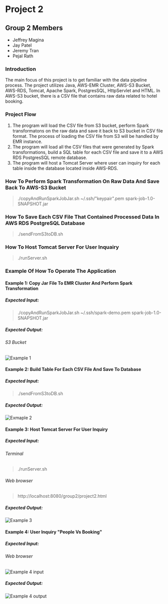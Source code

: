 # Project 2
## Group 2 Members
- Jeffrey Magina
- Jay Patel
- Jeremy Tran
- Pejal Rath

### Introduction
The main focus of this project is to get familiar with the data pipeline process. The project utilizes Java, AWS-EMR Cluster, AWS-S3 Bucket, AWS-RDS, Tomcat, Apache Spark, PostgresSQL, HttpServlet and HTML. In AWS-S3 bucket, there is a CSV file that contains raw data related to hotel booking. 

### Project Flow
1. The program will load the CSV file from S3 bucket, perform Spark transformatons on the raw data and save it back to S3 bucket in CSV file format. The process of loading the CSV file from S3 will be handled by EMR instance. 
2. The program will load all the CSV files that were generated by Spark transformations, build a SQL table for each CSV file and save it to a AWS RDS PostgresSQL remote database.
3. The program will host a Tomcat Server where user can inquiry for each table inside the database located inside AWS-RDS. 

### How To Perform Spark Transformation On Raw Data And Save Back To AWS-S3 Bucket
> ./copyAndRunSparkJobJar.sh ~/.ssh/"keypair".pem spark-job-1.0-SNAPSHOT.jar

### How To Save Each CSV File That Contained Processed Data In AWS RDS PostgreSQL Database
> ./sendFromS3toDB.sh
### How To Host Tomcat Server For User Inquairy
> ./runServer.sh

### Example Of How To Operate The Application
#### Example 1: Copy Jar File To EMR Cluster And Perform Spark Transformation
##### Expected Input:
> ./copyAndRunSparkJobJar.sh ~/.ssh/spark-demo.pem spark-job-1.0-SNAPSHOT.jar
##### Expected Output:
###### S3 Bucket
![Example 1](https://github.com/200413-java-spark/project-2-group-2/blob/Pejal/Pic/1.PNG?raw=true)

#### Example 2: Build Table For Each CSV File And Save To Database
##### Expected Input:
> ./sendFromS3toDB.sh
##### Expected Output:
![Exmaple 2](https://github.com/200413-java-spark/project-2-group-2/blob/Pejal/Pic/2.PNG?raw=true)

#### Example 3: Host Tomcat Server For User Inquiry
##### Expected Input:
###### Terminal
> ./runServer.sh
###### Web browser
> http://localhost:8080/group2/project2.html
##### Expected Output:
![Example 3](https://github.com/200413-java-spark/project-2-group-2/blob/Pejal/Pic/3.PNG?raw=true)

#### Example 4: User Inquiry "People Vs Booking"
##### Expected Input:
###### Web browser 
![Example 4 input](https://github.com/200413-java-spark/project-2-group-2/blob/Pejal/Pic/4.PNG?raw=true)
##### Expected Output:
![Example 4 output](https://github.com/200413-java-spark/project-2-group-2/blob/Pejal/Pic/5.PNG?raw=true)



